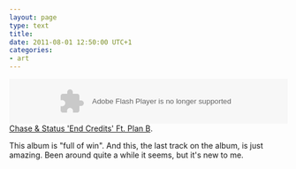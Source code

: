 ```yaml
---
layout: page
type: text
title: 
date: 2011-08-01 12:50:00 UTC+1
categories: 
- art
---
```

<object height="81" width="100%"> <param name="movie" value="http://player.soundcloud.com/player.swf?url=http%3A%2F%2Fapi.soundcloud.com%2Ftracks%2F1151275"></param> <param name="allowscriptaccess" value="always"></param> <embed allowscriptaccess="always" height="81" src="http://player.soundcloud.com/player.swf?url=http%3A%2F%2Fapi.soundcloud.com%2Ftracks%2F1151275" type="application/x-shockwave-flash" width="100%"></embed> </object>
[Chase & Status 'End Credits' Ft. Plan B](http://soundcloud.com/chaseandstatus/end-credits).

This album is "full of win". And this, the last track on the album, is just amazing. Been around quite a while it seems, but it's new to me. 
